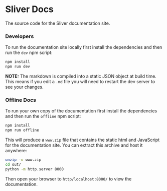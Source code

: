 # Sliver Docs

The source code for the Sliver documentation site.

### Developers

To run the documentation site locally first install the dependencies and then run the `dev` npm script:

```bash
npm install
npm run dev
```

**NOTE:** The markdown is compiled into a static JSON object at build time. This means if you edit a `.md` file you will need to restart the dev server to see your changes.

### Offline Docs

To run your own copy of the documentation first install the dependencies and then run the `offline` npm script:

```bash
npm install
npm run offline
```

This will produce a `www.zip` file that contains the static html and JavaScript for the documentation site. You can extract this archive and host it anywhere:

```bash
unzip -o www.zip
cd out/
python -m http.server 8000
```

Then open your browser to `http/localhost:8000/` to view the documentation.
